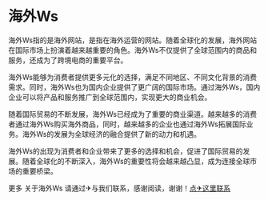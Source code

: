# 海外Ws

海外Ws指的是海外网站，是指在海外运营的网站。随着全球化的发展，海外网站在国际市场上扮演着越来越重要的角色。海外Ws不仅提供了全球范围内的商品和服务，还成为了跨境电商的重要平台。

海外Ws能够为消费者提供更多元化的选择，满足不同地区、不同文化背景的消费需求。同时，海外Ws也为国内企业提供了更广阔的国际市场。通过海外Ws，国内企业可以将产品和服务推广到全球范围内，实现更大的商业机会。

随着国际贸易的不断发展，海外Ws已经成为了重要的商业渠道。越来越多的消费者通过海外Ws购买海外商品，同时，越来越多的企业也通过海外Ws拓展国际业务。海外Ws的发展为全球经济的融合提供了新的动力和机遇。

海外Ws的出现为消费者和企业带来了更多的选择和机会，促进了国际贸易的发展。随着全球化的不断深入，海外Ws的重要性将会越来越凸显，成为连接全球市场的重要桥梁。

更多 关于海外Ws 请通过✈与我们联系，感谢阅读，谢谢！[点✈这里联系](https://ads.k02.cc)